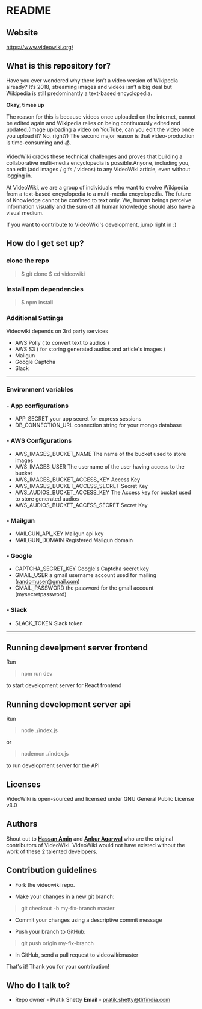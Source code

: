 # README #

## Website ##

https://www.videowiki.org/

## What is this repository for? ##

Have you ever wondered why there isn’t a video version of Wikipedia already? It’s 2018, streaming images and videos isn’t a big deal but Wikipedia is still predominantly a text-based encyclopedia.

**Okay, times up**

The reason for this is because videos once uploaded on the internet, cannot be edited again and Wikipedia relies on being continuously edited and updated.(Image uploading a video on YouTube, can you edit the video once you upload it? No, right?) The second major reason is that video-production is time-consuming and 💰.

VideoWiki cracks these technical challenges and proves that building a collaborative multi-media encyclopedia is possible.Anyone, including you, can edit (add images / gifs / videos) to any VideoWiki article, even without logging in.

At VideoWiki, we are a group of individuals who want to evolve Wikipedia from a text-based encyclopedia to a multi-media encyclopedia.
The future of Knowledge cannot be confined to text only. We, human beings perceive information visually and the sum of all human knowledge should also have a visual medium.
 
If you want to contribute to VideoWiki's development, jump right in :) 

## How do I get set up? ##


### clone the repo
> $ git clone 
$ cd videowiki


### Install npm dependencies
> $ npm install


### Additional Settings

Videowiki depends on 3rd party services 
- AWS Polly ( to convert text to audios )
- AWS S3 ( for storing generated audios and article's images )
- Mailgun
- Google Captcha
- Slack

------------


### Environment variables ###


### - App configurations ###


- APP_SECRET 
your app secret for express sessions
- DB_CONNECTION_URL
connection string for your mongo database

### - AWS Configurations ###


- AWS_IMAGES_BUCKET_NAME
The name of the bucket used to store images
- AWS_IMAGES_USER
The username of the user having access to the bucket 
- AWS_IMAGES_BUCKET_ACCESS_KEY
Access Key
- AWS_IMAGES_BUCKET_ACCESS_SECRET
Secret Key 
- AWS_AUDIOS_BUCKET_ACCESS_KEY
The Access key for bucket used to store generated audios
- AWS_AUDIOS_BUCKET_ACCESS_SECRET
Secret Key


### - Mailgun ###
- MAILGUN_API_KEY
Mailgun api key 
- MAILGUN_DOMAIN
Registered Mailgun domain


### - Google ###
- CAPTCHA_SECRET_KEY
Google's Captcha secret key
- GMAIL_USER
a gmail username account used for mailing (randomuser@gmail.com)
- GMAIL_PASSWORD
the password for the gmail account (mysecretpassword)


### - Slack ###
- SLACK_TOKEN
Slack token

------------


## Running develpment server frontend 
Run 
> npm run dev

to start development server for React frontend

## Running development server api ##
Run
> node ./index.js

or
> nodemon ./index.js

to run development server for the API

## Licenses ##

VideoWiki is open-sourced and licensed under GNU General Public License v3.0  

## Authors ##

Shout out to [**Hassan Amin**](https://github.com/hassanamin994) and [**Ankur Agarwal**](https://github.com/ankur-agarwal) who are the original contributors of VideoWiki. VideoWiki would not have existed without the work of these 2 talented developers.   

## Contribution guidelines ##

- Fork the videowiki repo.

- Make your changes in a new git branch:

> git checkout -b my-fix-branch master

- Commit your changes using a descriptive commit message

- Push your branch to GitHub:

> git push origin my-fix-branch

- In GitHub, send a pull request to videowiki:master

That's it! Thank you for your contribution!



## Who do I talk to? ##

* Repo owner - Pratik Shetty 
**Email** - pratik.shetty@tlrfindia.com 
